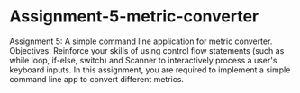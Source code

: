 # Assignment-5-metric-converter
Assignment 5: A simple command line application for metric converter. Objectives: Reinforce your skills of using control flow statements (such as while loop, if-else, switch) and Scanner to interactively process a user's keyboard inputs. In this assignment, you are required to implement a simple command line app to convert different metrics. 
